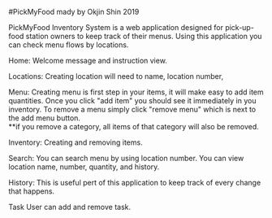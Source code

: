 #PickMyFood mady by Okjin Shin 2019

PickMyFood Inventory System is a web application designed for pick-up-food station owners to keep track of their menus.
Using this application you can check menu flows by locations. 

Home: 
Welcome message and instruction view. 

Locations:
Creating location will need to name, location number, 

Menu:
Creating menu is first step in your items, it will make easy to add item quantities.  Once you click "add item" you should see it immediately in you inventory.
To remove a menu simply click "remove menu" which is next to the add menu button.  
**if you remove a category, all items of that category will also be removed.

Inventory:
Creating and removing items.  

Search:
You can search menu by using location number.  You can view location name, number, quantity, and history. 

History:
This is useful pert of this application to keep track of every change that happens. 

Task
User can add and remove task. 




